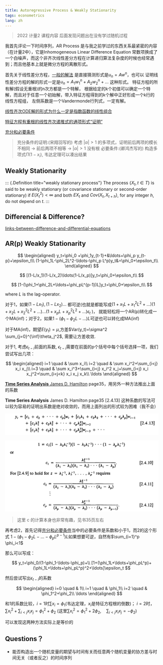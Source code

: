 ```yaml
---
title: Autoregressive Process & Weakly Stationarity
tags: econometrics
lang: zh
---
```


> 2022 计量2 课程内容 后面发现问题出在没有学过随机过程

我首先评论一下时间序列，AR Process 是与我之前学过的东西关系最紧密的内容（在计量2中），它是Inhomogeneous Linear Difference Equation
常数项换成了一个白噪声，而这个非齐次线性差分方程在计算递归算法复杂度的时候也经常遇到；而且他基本上就是微分方程的离散形式。

首先关于线性差分方程，[一般的解法](https://www.cl.cam.ac.uk/teaching/2003/Probability/prob07.pdf) 是直接猜测形式是$u_n=Aw^n$，也可以
证明线性差分方程的解的形式一定是$u_n=A_1w_1^n+A_2w_2^n+\ldots$ 这种形式。 特征方程的所有解(假设无重根)的n次方都是一个特解，
根据给定的k个初值可以确定一个特解，而且对于任意一个初始解，带入特征方程得到的k个解中正好形成一个k行的线性方程组，
左侧系数是一个Vandermonde行列式，一定有解。

[线性齐次ODE解的形式为什么一定是指数函数的线性组合](https://math.stackexchange.com/questions/2752909/why-does-a-linear-homogeneous-ode-have-only-a-solution-of-summed-exponentials)

[特征方程有重根的线性齐次递推式的通项形式“证明”](https://www.zhihu.com/question/516043073)

[充分和必要条件](https://www.zhihu.com/question/22385598/answer/297245327)
> 充分条件的证明:(宋翔羽写的) 考虑 $|\alpha|>1$ 的多项式，证明前后两项的模长不相同 → 前后两项不相等 → $|\alpha|>1$ 没有根
> 必要条件:(卿鸿杰写的) 构造多项式$\Pi (1-x_i)$, 韦达定理可以凑出结果

## Weakly Stationarity
::: {.Definition title="weakly stationary process"}
The process $\{X_t, t \in T\}$ is said to be weakly stationary (or covariance
stationary or second-order stationary) if $E(X_t^2 ) < \infty$ and both $EX_t$ and $Cov(X_t, X_{t+h})$, 
for any integer $h$, do not depend on $t$.
:::

## Differencial & Difference?

[links-between-difference-and-differential-equations](https://math.stackexchange.com/questions/145523/links-between-difference-and-differential-equations)


## AR(p) Weakly Stationarity

$$
\begin{aligned}
    y_t=\phi_0 +\phi_1y_{t-1}+&\ldots+\phi_p y_{t-p}+\epsilon_t\\
    (1-\phi_1L-\phi_2L^2-\ldots-\phi_p L^p)y_t&=\phi_0+\epsilon_t\\
\end{aligned}
$$

$$
    [(1-L/x_1)(1-L/x_2)\ldots(1-L/x_p)]y_t=\phi_0+\epsilon_t\\
$$

$$
    [1-(\phi_1+\phi_2L+\ldots+\phi_pL^{p-1})L]y_t=\phi_0+\epsilon_t\\
$$

where $L$ is the lag-operator.

对于1，如果$(1-Lx_1), (1-Lx_2)\ldots$ 都可逆(也就是都能写成$(1+x_1L+x_1^2L^2+\ldots)(1+x_2L+x_2^2L^2+\ldots)\ldots(1+x_pL+x_p^2L^2+\ldots) \epsilon_t$
)，
就能轻松将一个AR(p)转化成一个MA(inf)；对于2，如果$1-(\phi_1-\phi_2L-\ldots)L$可逆也可以转化成MA(inf)

对于MA(inf)，期望$E(y_t)=\mu$,方差$Var(y_t)=\sigma^2 \sum_{j=0}^{\inf}\theta_j^2$, 需要让方差收敛.

对于1, 考虑$\epsilon_{t-i}$前面的系数, $\epsilon_{t-i}$需要在前面的p个括号中每个括号选择一项，我们尝试写出几项：

$$
\begin{aligned}
    i=1 \quad & \sum x_i\\
    i=2 \quad & \sum x_i^2+\sum_{i<j} x_i x_j\\
    i=3 \quad & \sum x_i^3+\sum_{i<j} x_i^2 x_j+\sum_{i<j} x_i x_j^2+\sum_{i<j<k} x_i x_j x_k\\
    \ldots
\end{aligned}
$$

[**Time Series Analysis** James D. Hamilton](http://mayoral.iae-csic.org/timeseries2021/hamilton.pdf) page35，用另外一种方法推出上面的系数

**Time Series Analysis** James D. Hamilton page35 [2.4.13] 这种系数的写法可以较为容易的证明出系数是绝对收敛的，而用上面列出的形式较为困难（我不会）

![2.4.13](/images/ar_stationary/2.4.13.jpg)

![$c_i$](/images/ar_stationary/c.jpg)

> 这里 c 的计算本身也非常有趣，见书35页左右

再考虑2，首先记得[充分和必要条件](https://www.zhihu.com/question/22385598/answer/297245327)当中的必要条件是系数和小于1，而2的这个形式
$1-(\phi_1-\phi_2L-\ldots-\phi_pL^{p-1})L$如果想要可逆，自然有$\sum_{i=1}^p \phi_i<1$

那么可以写成：

$$
y_t=\phi_0/(1-\phi_1-\ldots-\phi_p)+\\
[1+(\phi_1L+\ldots+\phi_pL^p)+(\phi_1L+\ldots+\phi_pL^p)^2+\ldots]\epsilon_t
$$

然后尝试写出$\epsilon_{t-i}$的系数

$$
\begin{aligned}
    i=0 \quad & 1\\
    i=1 \quad & \phi_1\\
    i=2 \quad & \phi_1^2+\phi_2\\
    \ldots
\end{aligned}
$$

和1的系数比较，$i=1$时$\sum x_i=\phi_1$(韦达定理，$x_i$是特征方程根的倒数)；
$i=2$时，$\sum x_i^2+\sum_{i<j} x_i x_j=\phi_1^2+\phi_2$ (这里$\sum x_i^2 = \phi_1^2+2\phi_2,\quad \sum_{i<j} x_i x_j=-\phi_2$)

可以发现这两种方法实际上是等价的

## Questions？

- 能否构造出一个随机变量的期望与时间有关而任意两个随机变量的协方差与时间无关（或者反之）的时间序列
